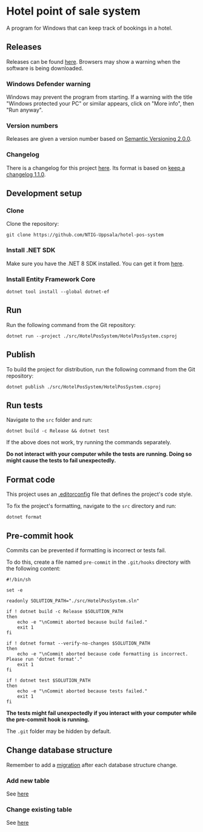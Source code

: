 # Hotel point of sale system

A program for Windows that can keep track of bookings in a hotel.

## Releases

Releases can be found [here](https://github.com/NTIG-Uppsala/hotel-pos-system/releases). Browsers may show a warning when the software is being downloaded.

### Windows Defender warning

Windows may prevent the program from starting. If a warning with the title "Windows protected your PC" or similar appears, click on "More info", then "Run anyway".

### Version numbers

Releases are given a version number based on [Semantic Versioning 2.0.0](https://semver.org/spec/v2.0.0.html).

### Changelog

There is a changelog for this project [here](./CHANGELOG.md). Its format is based on [keep a changelog 1.1.0](https://keepachangelog.com/en/1.1.0/).

## Development setup

### Clone

Clone the repository:

```shell
git clone https://github.com/NTIG-Uppsala/hotel-pos-system
```

### Install .NET SDK

Make sure you have the .NET 8 SDK installed. You can get it from [here](https://dotnet.microsoft.com/en-us/download/dotnet/8.0).

### Install Entity Framework Core

```shell
dotnet tool install --global dotnet-ef
```

## Run

Run the following command from the Git repository:

```shell
dotnet run --project ./src/HotelPosSystem/HotelPosSystem.csproj
```

## Publish

To build the project for distribution, run the following command from the Git repository:

```shell
dotnet publish ./src/HotelPosSystem/HotelPosSystem.csproj
```

## Run tests

Navigate to the `src` folder and run:

```shell
dotnet build -c Release && dotnet test
```

If the above does not work, try running the commands separately.

**Do not interact with your computer while the tests are running. Doing so might cause the tests to fail unexpectedly.**

## Format code

This project uses an [.editorconfig](./.editorconfig) file that defines the project's code style.

To fix the project's formatting, navigate to the `src` directory and run:

```shell
dotnet format
```

## Pre-commit hook

Commits can be prevented if formatting is incorrect or tests fail. 

To do this, create a file named `pre-commit` in the `.git/hooks` directory with the following content:

```shell
#!/bin/sh

set -e

readonly SOLUTION_PATH="./src/HotelPosSystem.sln"

if ! dotnet build -c Release $SOLUTION_PATH
then
    echo -e "\nCommit aborted because build failed."
    exit 1
fi

if ! dotnet format --verify-no-changes $SOLUTION_PATH
then
    echo -e "\nCommit aborted because code formatting is incorrect. Please run 'dotnet format'."
    exit 1
fi

if ! dotnet test $SOLUTION_PATH
then
    echo -e "\nCommit aborted because tests failed."
    exit 1
fi
```

**The tests might fail unexpectedly if you interact with your computer while the pre-commit hook is running.**

The `.git` folder may be hidden by default.

## Change database structure

Remember to add a [migration](https://learn.microsoft.com/en-us/ef/core/managing-schemas/migrations/?tabs=dotnet-core-cli) after each database structure change.

### Add new table

See [here](https://learn.microsoft.com/en-us/ef/core/get-started/overview/first-app?tabs=netcore-cli#create-the-model)

### Change existing table

See [here](https://learn.microsoft.com/en-us/ef/core/managing-schemas/migrations/?tabs=dotnet-core-cli#evolving-your-model)
